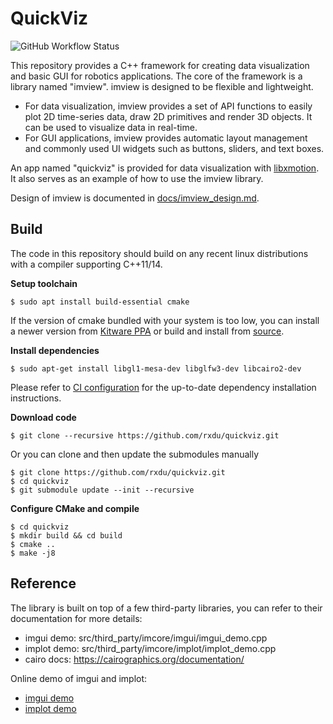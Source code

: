 # QuickViz

![GitHub Workflow Status](https://github.com/rxdu/quickviz/workflows/default/badge.svg)

This repository provides a C++ framework for creating data visualization and basic GUI for robotics applications. The
core of the framework is a library named "imview". imview is designed to be flexible and lightweight.

* For data visualization, imview provides a set of API functions to easily plot 2D time-series data, draw 2D primitives
  and render 3D objects. It can be used to visualize data in real-time.
* For GUI applications, imview provides automatic layout management and commonly used UI widgets such as buttons,
  sliders, and text boxes.

An app named "quickviz" is provided for data visualization with [libxmotion](https://github.com/rxdu/libxmotion). It
also serves as an example of how to use the imview library.

Design of imview is documented in [docs/imview_design.md](docs/imview_design.md).

## Build

The code in this repository should build on any recent linux distributions with a compiler supporting C++11/14.

**Setup toolchain**

```
$ sudo apt install build-essential cmake
```

If the version of cmake bundled with your system is too low, you can install a newer version
from [Kitware PPA](https://apt.kitware.com/) or build and install from [source](https://cmake.org/download/).

**Install dependencies**

```
$ sudo apt-get install libgl1-mesa-dev libglfw3-dev libcairo2-dev
```

Please refer to [CI configuration](.github/workflows/default.yml) for the up-to-date dependency installation
instructions.

**Download code**

```
$ git clone --recursive https://github.com/rxdu/quickviz.git
```

Or you can clone and then update the submodules manually

```
$ git clone https://github.com/rxdu/quickviz.git
$ cd quickviz
$ git submodule update --init --recursive
```

**Configure CMake and compile**

```
$ cd quickviz
$ mkdir build && cd build
$ cmake ..
$ make -j8
```

## Reference

The library is built on top of a few third-party libraries, you can refer to their documentation for more details:

* imgui demo: src/third_party/imcore/imgui/imgui_demo.cpp
* implot demo: src/third_party/imcore/implot/implot_demo.cpp
* cairo docs: https://cairographics.org/documentation/

Online demo of imgui and implot:

* [imgui demo](https://greggman.github.io/doodles/glfw-imgui/out/glfw-imgui.html)
* [implot demo](https://traineq.org/implot_demo/src/implot_demo.html)
